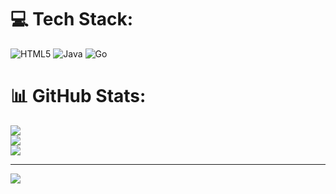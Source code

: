 
# 💻 Tech Stack:
![HTML5](https://img.shields.io/badge/html5-%23E34F26.svg?style=for-the-badge&logo=html5&logoColor=white) ![Java](https://img.shields.io/badge/java-%23ED8B00.svg?style=for-the-badge&logo=openjdk&logoColor=white) ![Go](https://img.shields.io/badge/go-%2300ADD8.svg?style=for-the-badge&logo=go&logoColor=white)
# 📊 GitHub Stats:
![](https://github-readme-stats.vercel.app/api?username=abiman-dot&theme=merko&hide_border=false&include_all_commits=false&count_private=false)<br/>
![](https://nirzak-streak-stats.vercel.app/?user=abiman-dot&theme=merko&hide_border=false)<br/>
![](https://github-readme-stats.vercel.app/api/top-langs/?username=abiman-dot&theme=merko&hide_border=false&include_all_commits=false&count_private=false&layout=compact)

---
[![](https://visitcount.itsvg.in/api?id=abiman-dot&icon=0&color=0)](https://visitcount.itsvg.in)

<!-- Proudly created with GPRM ( https://gprm.itsvg.in ) -->
